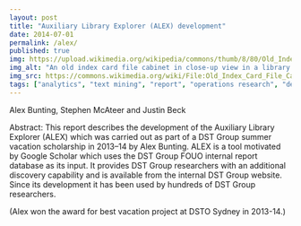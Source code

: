 ```yaml
---
layout: post
title: "Auxiliary Library Explorer (ALEX) development"
date: 2014-07-01
permalink: /alex/
published: true
img: https://upload.wikimedia.org/wikipedia/commons/thumb/8/80/Old_Index_Card_File_Cabinet.jpg/640px-Old_Index_Card_File_Cabinet.jpg
img_alt: "An old index card file cabinet in close-up view in a library. Image credit: Bibliothek Wissenschaftspark Albert Einstein"
img_src: https://commons.wikimedia.org/wiki/File:Old_Index_Card_File_Cabinet.jpg
tags: ["analytics", "text mining", "report", "operations research", "defence", "publication", ]
---
```


Alex Bunting, Stephen McAteer and Justin Beck

Abstract:
This report describes the development of the Auxiliary Library Explorer (ALEX) which was carried out as part of a DST Group summer vacation scholarship in 2013–14 by Alex Bunting. ALEX is a tool motivated by Google Scholar which uses the DST Group FOUO internal report database as its input. It provides DST Group researchers with an additional discovery capability and is available from the internal DST Group website. Since its development it has been used by hundreds of DST Group researchers.

(Alex won the award for best vacation project at DSTO Sydney in 2013-14.)
